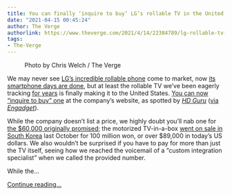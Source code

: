```yaml
---
title: You can finally ‘inquire to buy’ LG’s rollable TV in the United States
date: "2021-04-15 00:45:24"
author: The Verge
authorlink: https://www.theverge.com/2021/4/14/22384789/lg-rollable-tv-usa-united-states-price-release-date-availability
tags:
- The-Verge
---
```

<figure>
      <img alt="" src="https://cdn.vox-cdn.com/thumbor/4ifhZfIuKMiDAUC6ATWqz4JzhC0=/0x0:2040x1360/1310x873/cdn.vox-cdn.com/uploads/chorus_image/image/69128432/cwelch_190107_3143_lgoled_0001.0.jpg" />
        <figcaption>Photo by Chris Welch / The Verge</figcaption>
    </figure>

  <p id="UBIzWt">We may never see <a href="https://www.theverge.com/2021/2/22/22296298/lg-rollable-denial-not-on-hold-or-cancelled">LG’s incredible rollable phone</a> come to market, now <a href="https://www.theverge.com/2021/4/4/22346084/lg-exits-smartphone-business">its smartphone days are done</a>, but at least the rollable TV we’ve been eagerly tracking <a href="https://www.theverge.com/circuitbreaker/2018/1/9/16866060/lg-display-rollable-oled-tv-65-inch-ces-2018">for years</a> is finally making it to the United States. <a href="https://go.redirectingat.com?id=66960X1514734&amp;xs=1&amp;url=https%3A%2F%2Fwww.lg.com%2Fglobal%2Flg-signature%2Frollable-oled-tv-r&amp;referrer=theverge.com&amp;sref=https%3A%2F%2Fwww.theverge.com%2F2021%2F4%2F14%2F22384789%2Flg-rollable-tv-usa-united-states-price-release-date-availability" rel="sponsored nofollow noopener" target="_blank">You can now “inquire to buy” one</a> at the company’s website, as spotted by <a href="https://hdguru.com/lg-quietly-fielding-inquiries-in-u-s-for-rollable-oled-r-tvs/"><em>HD Guru</em></a><em> </em>(<a href="https://www.engadget.com/lg-rollable-oled-r-available-us-222137792.html">via <em>Engadget</em></a>).</p>
<p id="98g18O">While the company doesn’t list a price, we highly doubt you’ll nab one for <a href="https://www.theverge.com/2020/1/6/21054005/lg-rollable-oled-4k-tv-shipping-price-release-date-ces-2020">the $60,000 originally promised</a>; the motorized TV-in-a-box <a href="https://www.theverge.com/2020/10/19/21524338/lg-rollable-tv-available-price-on-sale-korea">went on sale in South Korea</a> last October for 100 million won, or over $89,000 in today’s US dollars. We also wouldn’t be surprised if you have to pay for more than just the TV itself, seeing how we reached the voicemail of a “custom integration specialist” when we called the provided number.</p>
<p id="ijQ78S">While the...</p>
  <p>
    <a href="https://www.theverge.com/2021/4/14/22384789/lg-rollable-tv-usa-united-states-price-release-date-availability">Continue reading&hellip;</a>
  </p>